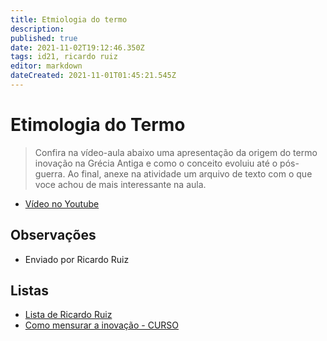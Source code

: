 ```yaml
---
title: Etmiologia do termo
description: 
published: true
date: 2021-11-02T19:12:46.350Z
tags: id21, ricardo ruiz
editor: markdown
dateCreated: 2021-11-01T01:45:21.545Z
---
```


# Etimologia do Termo

> Confira na vídeo-aula abaixo uma apresentação da origem do termo inovação na Grécia Antiga e como o conceito evoluiu até o pós-guerra. Ao final, anexe na atividade um arquivo de texto com o que voce achou de mais interessante na aula.

 - [Vídeo no Youtube](https://www.youtube.com/watch?v=a6h8pY5y9w8)

## Observações

- Enviado por Ricardo Ruiz

## Listas

- [Lista de Ricardo Ruiz](/listas/ricardo-ruiz)
- [Como mensurar a inovação - CURSO](/recursos/como-mensurar-a-inovacao-curso)